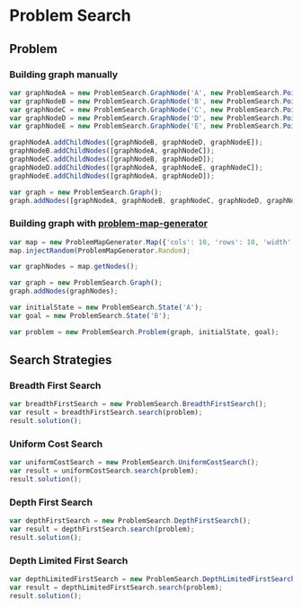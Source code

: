 # Problem Search

## Problem

### Building graph manually
```javascript
var graphNodeA = new ProblemSearch.GraphNode('A', new ProblemSearch.Point(2, 2), new ProblemSearch.Point(20, 20));
var graphNodeB = new ProblemSearch.GraphNode('B', new ProblemSearch.Point(1, 1), new ProblemSearch.Point(10, 10));
var graphNodeC = new ProblemSearch.GraphNode('C', new ProblemSearch.Point(2, 1), new ProblemSearch.Point(20, 10));
var graphNodeD = new ProblemSearch.GraphNode('D', new ProblemSearch.Point(3, 1), new ProblemSearch.Point(30, 10));
var graphNodeE = new ProblemSearch.GraphNode('E', new ProblemSearch.Point(3, 2), new ProblemSearch.Point(30, 20));

graphNodeA.addChildNodes([graphNodeB, graphNodeD, graphNodeE]);
graphNodeB.addChildNodes([graphNodeA, graphNodeC]);
graphNodeC.addChildNodes([graphNodeB, graphNodeD]);
graphNodeD.addChildNodes([graphNodeA, graphNodeE, graphNodeC]);
graphNodeE.addChildNodes([graphNodeA, graphNodeD]);

var graph = new ProblemSearch.Graph();
graph.addNodes([graphNodeA, graphNodeB, graphNodeC, graphNodeD, graphNodeE]);
```

### Building graph with [problem-map-generator](https://github.com/marcbreitung/problem-map-generator)
```javascript
var map = new ProblemMapGenerator.Map({'cols': 10, 'rows': 10, 'width': 1000, 'height': 1000});
map.injectRandom(ProblemMapGenerator.Random);

var graphNodes = map.getNodes();

var graph = new ProblemSearch.Graph();
graph.addNodes(graphNodes);
```

```javascript
var initialState = new ProblemSearch.State('A');
var goal = new ProblemSearch.State('B');

var problem = new ProblemSearch.Problem(graph, initialState, goal);
```
## Search Strategies

### Breadth First Search
```javascript
var breadthFirstSearch = new ProblemSearch.BreadthFirstSearch();
var result = breadthFirstSearch.search(problem);
result.solution();
```
### Uniform Cost Search
```javascript
var uniformCostSearch = new ProblemSearch.UniformCostSearch();
var result = uniformCostSearch.search(problem);
result.solution();
```

### Depth First Search
```javascript
var depthFirstSearch = new ProblemSearch.DepthFirstSearch();
var result = depthFirstSearch.search(problem);
result.solution();
```

### Depth Limited First Search
```javascript
var depthLimitedFirstSearch = new ProblemSearch.DepthLimitedFirstSearch();
var result = depthLimitedFirstSearch.search(problem);
result.solution();
```
